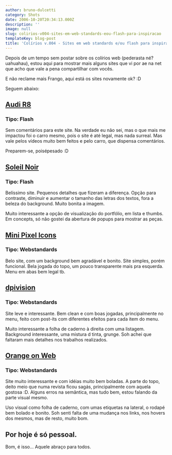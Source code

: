 ```yaml
---
author: bruno-dulcetti
category: Shots
date: 2006-10-20T20:34:13.000Z
description: ''
image: null
slug: colirios-v004-sites-em-web-standards-eou-flash-para-inspiracao
templateKey: blog-post
title: 'Colírios v.004 - Sites em web standards e/ou flash para inspiração!'
---
```


Depois de um tempo sem postar sobre os colírios web (pederasta né? uahuahau), estou aqui para mostrar mais alguns sites que vi por ae na net que acho que vale a pena compartilhar com vocês.

E não reclame mais Frango, aqui está os sites novamente ok? :D

Seguem abaixo:

## <a href="http://microsites.audi.com/audir8/html/index.php?lang=en" title="Ver o site do Audi R8">Audi R8</a>

### Tipo: Flash

Sem comentários para este site. Na verdade eu não sei, mas o que mais me impactou foi o carro mesmo, pois o site é até legal, mas nada surreal. Mas vale pelos vídeos muito bem feitos e pelo carro, que dispensa comentários.

Preparem-se, poisépesado :D

## <a href="http://www.soleilnoir.net/" title="Ver o site da Soleil Noir">Soleil Noir</a>

### Tipo: Flash

Belíssimo site. Pequenos detalhes que fizeram a diferença. Opção para contraste, diminuir e aumentar o tamanho das letras dos textos, fora a beleza do background. Muito bonita a imagem.

Muito interessante a opção de visualização do portfólio, em lista e thumbs. Em concepts, só não gostei da abertura de popups para mostrar as peças.

## <a href="http://www.ndesign-studio.com/resources/mini-pixel-icons/" title="Ver o site do Mini Pixel Icons">Mini Pixel Icons</a>

### Tipo: Webstandards

Belo site, com um background bem agradável e bonito. Site simples, porém funcional. Bela jogada do topo, um pouco transparente mais pra esquerda. Menu em abas bem legal tb.

## <a href="http://www.dpivision.com/" title="Ver o site da dpivision">dpivision</a>

### Tipo: Webstandards

Site leve e interessante. Bem clean e com boas jogadas, principalmente no menu, feito com post-its com diferentes efeitos para cada item do menu.

Muito interessante a folha de caderno à direita com uma listagem. Background interessante, uma mistura d tinta, grunge. Soh achei que faltaram mais detalhes nos trabalhos realizados.

## <a href="http://orangeonweb.com/index.htm" title="Ver o site da Orange on Web">Orange on Web</a>

### Tipo: Webstandards

Site muito interessante e com idéias muito bem boladas. A parte do topo, deito meio que numa revista ficou sagás, principalmente com aquela gostosa :D. Alguns erros na semântica, mas tudo bem, estou falando da parte visual mesmo.

Uso visual como folha de caderno, com umas etiquetas na lateral, o rodapé bem bolado e bonito. Soh senti falta de uma mudança nos links, nos hovers dos mesmos, mas de resto, muito bom.

## Por hoje é só pessoal.

Bom, é isso... Aquele abraço para todos.
